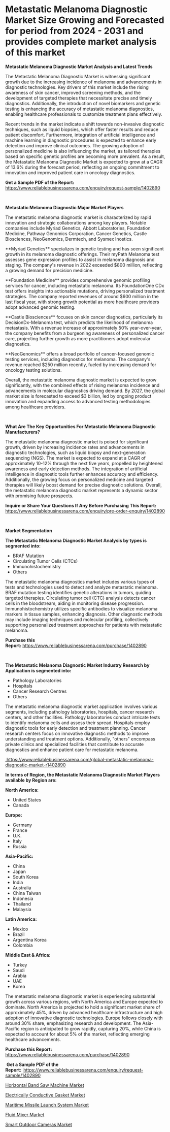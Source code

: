 <p><h1>Metastatic Melanoma Diagnostic Market Size Growing and Forecasted for period from 2024 - 2031 and provides complete market analysis of this market</h1></p><p><strong>Metastatic Melanoma Diagnostic Market Analysis and Latest Trends</strong></p>
<p><p>The Metastatic Melanoma Diagnostic Market is witnessing significant growth due to the increasing incidence of melanoma and advancements in diagnostic technologies. Key drivers of this market include the rising awareness of skin cancer, improved screening methods, and the development of targeted therapies that necessitate precise and timely diagnostics. Additionally, the introduction of novel biomarkers and genetic testing is enhancing the accuracy of metastatic melanoma diagnostics, enabling healthcare professionals to customize treatment plans effectively.</p><p>Recent trends in the market indicate a shift towards non-invasive diagnostic techniques, such as liquid biopsies, which offer faster results and reduce patient discomfort. Furthermore, integration of artificial intelligence and machine learning in diagnostic procedures is expected to enhance early detection and improve clinical outcomes. The growing adoption of personalized medicine is also influencing the market, as tailored therapies based on specific genetic profiles are becoming more prevalent. As a result, the Metastatic Melanoma Diagnostic Market is expected to grow at a CAGR of 13.6% during the forecast period, reflecting an ongoing commitment to innovation and improved patient care in oncology diagnostics.</p></p>
<p><strong>Get a Sample PDF of the Report:&nbsp;</strong> <a href="https://www.reliablebusinessarena.com/enquiry/request-sample/1402890?utm_campaign=1566&utm_medium=2&utm_source=Github&utm_content=ia&utm_term=30102024&utm_id=metastatic-melanoma-diagnostic">https://www.reliablebusinessarena.com/enquiry/request-sample/1402890</a></p>
<p>&nbsp;</p>
<p><strong>Metastatic Melanoma Diagnostic Major Market Players</strong></p>
<p><p>The metastatic melanoma diagnostic market is characterized by rapid innovation and strategic collaborations among key players. Notable companies include Myriad Genetics, Abbott Laboratories, Foundation Medicine, Pathway Genomics Corporation, Cancer Genetics, Castle Biosciences, NeoGenomics, Dermtech, and Sysmex Inostics.</p><p>**Myriad Genetics** specializes in genetic testing and has seen significant growth in its melanoma diagnostic offerings. Their myPath Melanoma test assesses gene expression profiles to assist in melanoma diagnosis and staging. The company's revenue in 2022 exceeded $800 million, reflecting a growing demand for precision medicine.</p><p>**Foundation Medicine** provides comprehensive genomic profiling services for cancer, including metastatic melanoma. Its FoundationOne CDx test offers insights into actionable mutations, driving personalized treatment strategies. The company reported revenues of around $600 million in the last fiscal year, with strong growth potential as more healthcare providers adopt advanced genomic testing.</p><p>**Castle Biosciences** focuses on skin cancer diagnostics, particularly its DecisionDx-Melanoma test, which predicts the likelihood of melanoma metastasis. With a revenue increase of approximately 50% year-over-year, the company benefits from a burgeoning awareness of personalized cancer care, projecting further growth as more practitioners adopt molecular diagnostics.</p><p>**NeoGenomics** offers a broad portfolio of cancer-focused genomic testing services, including diagnostics for melanoma. The company's revenue reached $250 million recently, fueled by increasing demand for oncology testing solutions.</p><p>Overall, the metastatic melanoma diagnostic market is expected to grow significantly, with the combined effects of rising melanoma incidence and advancements in molecular diagnostics driving demand. By 2027, the global market size is forecasted to exceed $3 billion, led by ongoing product innovation and expanding access to advanced testing methodologies among healthcare providers.</p></p>
<p>&nbsp;</p>
<p><strong>What Are The Key Opportunities For Metastatic Melanoma Diagnostic Manufacturers?</strong></p>
<p><p>The metastatic melanoma diagnostic market is poised for significant growth, driven by increasing incidence rates and advancements in diagnostic technologies, such as liquid biopsy and next-generation sequencing (NGS). The market is expected to expand at a CAGR of approximately 10-12% through the next five years, propelled by heightened awareness and early detection methods. The integration of artificial intelligence in diagnostic tools further enhances accuracy and efficiency. Additionally, the growing focus on personalized medicine and targeted therapies will likely boost demand for precise diagnostic solutions. Overall, the metastatic melanoma diagnostic market represents a dynamic sector with promising future prospects.</p></p>
<p><strong>Inquire or Share Your Questions If Any Before Purchasing This Report:</strong> <a href="https://www.reliablebusinessarena.com/enquiry/pre-order-enquiry/1402890?utm_campaign=1566&utm_medium=2&utm_source=Github&utm_content=ia&utm_term=30102024&utm_id=metastatic-melanoma-diagnostic">https://www.reliablebusinessarena.com/enquiry/pre-order-enquiry/1402890</a></p>
<p>&nbsp;</p>
<p><strong>Market Segmentation</strong></p>
<p><strong>The Metastatic Melanoma Diagnostic Market Analysis by types is segmented into:</strong></p>
<p><ul><li>BRAF Mutation</li><li>Circulating Tumor Cells (CTCs)</li><li>Immunohistochemistry</li><li>Others</li></ul></p>
<p><p>The metastatic melanoma diagnostics market includes various types of tests and technologies used to detect and analyze metastatic melanoma. BRAF mutation testing identifies genetic alterations in tumors, guiding targeted therapies. Circulating tumor cell (CTC) analysis detects cancer cells in the bloodstream, aiding in monitoring disease progression. Immunohistochemistry utilizes specific antibodies to visualize melanoma markers in tissue samples, enhancing diagnosis. Other diagnostic methods may include imaging techniques and molecular profiling, collectively supporting personalized treatment approaches for patients with metastatic melanoma.</p></p>
<p><strong>Purchase this Report:&nbsp;</strong><a href="https://www.reliablebusinessarena.com/purchase/1402890?utm_campaign=1566&utm_medium=2&utm_source=Github&utm_content=ia&utm_term=30102024&utm_id=metastatic-melanoma-diagnostic">https://www.reliablebusinessarena.com/purchase/1402890</a></p>
<p>&nbsp;</p>
<p><strong>The Metastatic Melanoma Diagnostic Market Industry Research by Application is segmented into:</strong></p>
<p><ul><li>Pathology Laboratories</li><li>Hospitals</li><li>Cancer Research Centres</li><li>Others</li></ul></p>
<p><p>The metastatic melanoma diagnostic market application involves various segments, including pathology laboratories, hospitals, cancer research centers, and other facilities. Pathology laboratories conduct intricate tests to identify melanoma cells and assess their spread. Hospitals employ diagnostic tools for early detection and treatment planning. Cancer research centers focus on innovative diagnostic methods to improve understanding and treatment options. Additionally, "others" encompass private clinics and specialized facilities that contribute to accurate diagnostics and enhance patient care for metastatic melanoma.</p></p>
<p><a href="https://www.reliablebusinessarena.com/global-metastatic-melanoma-diagnostic-market-r1402890?utm_campaign=1566&utm_medium=2&utm_source=Github&utm_content=ia&utm_term=30102024&utm_id=metastatic-melanoma-diagnostic">&nbsp;https://www.reliablebusinessarena.com/global-metastatic-melanoma-diagnostic-market-r1402890</a></p>
<p><strong>In terms of Region, the Metastatic Melanoma Diagnostic Market Players available by Region are:</strong></p>
<p>
    <p> <strong> North America: </strong>
        <ul>
            <li>United States</li>
            <li>Canada</li>
        </ul>
        </p> 
    <p> <strong> Europe: </strong>
        <ul>
            <li>Germany</li>
            <li>France</li>
            <li>U.K.</li>
            <li>Italy</li>
            <li>Russia</li>
        </ul>
        </p> 
    <p> <strong> Asia-Pacific: </strong>
        <ul>
            <li>China</li>
            <li>Japan</li>
            <li>South Korea</li>
            <li>India</li>
            <li>Australia</li>
            <li>China Taiwan</li>
            <li>Indonesia</li>
            <li>Thailand</li>
            <li>Malaysia</li>
        </ul>
        </p> 
    <p> <strong> Latin America: </strong>
        <ul>
            <li>Mexico</li>
            <li>Brazil</li>
            <li>Argentina Korea</li>
            <li>Colombia</li>
        </ul>
        </p> 
    <p> <strong> Middle East & Africa: </strong>
        <ul>
            <li>Turkey</li>
            <li>Saudi</li>
            <li>Arabia</li>
            <li>UAE</li>
            <li>Korea</li>
        </ul>
    </p>
    </p>
<p><p>The metastatic melanoma diagnostic market is experiencing substantial growth across various regions, with North America and Europe expected to dominate. North America is projected to hold a significant market share of approximately 45%, driven by advanced healthcare infrastructure and high adoption of innovative diagnostic technologies. Europe follows closely with around 30% share, emphasizing research and development. The Asia-Pacific region is anticipated to grow rapidly, capturing 20%, while China is expected to account for about 5% of the market, reflecting emerging healthcare advancements.</p></p>
<p><strong>Purchase this Report: </strong><a href="https://www.reliablebusinessarena.com/purchase/1402890?utm_campaign=1566&utm_medium=2&utm_source=Github&utm_content=ia&utm_term=30102024&utm_id=metastatic-melanoma-diagnostic">https://www.reliablebusinessarena.com/purchase/1402890</a></p>
<p>&nbsp;<strong>Get a Sample PDF of the Report:&nbsp;&nbsp;</strong><a href="https://www.reliablebusinessarena.com/enquiry/request-sample/1402890?utm_campaign=1566&utm_medium=2&utm_source=Github&utm_content=ia&utm_term=30102024&utm_id=metastatic-melanoma-diagnostic">https://www.reliablebusinessarena.com/enquiry/request-sample/1402890</a></p>
<p><strong></strong></p>
<p><p><a href="https://www.linkedin.com/pulse/global-horizontal-band-saw-machine-market-comprehensive-analysis-cllxf?utm_campaign=1566&utm_medium=2&utm_source=Github&utm_content=ia&utm_term=30102024&utm_id=metastatic-melanoma-diagnostic">Horizontal Band Saw Machine Market</a></p><p><a href="https://www.linkedin.com/pulse/evolution-electrically-conductive-gasket-market-key-shifts-from-aokvf?utm_campaign=1566&utm_medium=2&utm_source=Github&utm_content=ia&utm_term=30102024&utm_id=metastatic-melanoma-diagnostic">Electrically Conductive Gasket Market</a></p><p><a href="https://issuu.com/reportprime-2/docs/maritime-missile-launch-system-mark_0e29d3c58b3de4?utm_campaign=1566&utm_medium=2&utm_source=Github&utm_content=ia&utm_term=30102024&utm_id=metastatic-melanoma-diagnostic">Maritime Missile Launch System Market</a></p><p><a href="https://www.linkedin.com/pulse/fluid-mixer-market-size-status-forecast-2024-2031-athenaur-em9wf?utm_campaign=1566&utm_medium=2&utm_source=Github&utm_content=ia&utm_term=30102024&utm_id=metastatic-melanoma-diagnostic">Fluid Mixer Market</a></p><p><a href="https://www.linkedin.com/pulse/smart-outdoor-cameras-market-global-regional-analysis-2024-2031-7vm5f?utm_campaign=1566&utm_medium=2&utm_source=Github&utm_content=ia&utm_term=30102024&utm_id=metastatic-melanoma-diagnostic">Smart Outdoor Cameras Market</a></p></p>